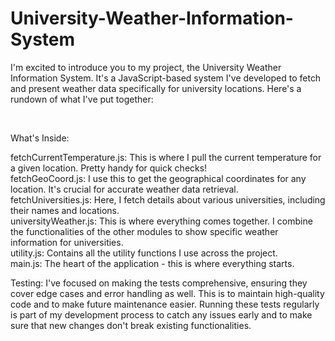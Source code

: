 # University-Weather-Information-System

I'm excited to introduce you to my project, the University Weather Information System. It's a JavaScript-based system I've developed to fetch and present weather data specifically for university locations. Here's a rundown of what I've put together:

<br> 

What's Inside:
<br>

fetchCurrentTemperature.js: This is where I pull the current temperature for a given location. Pretty handy for quick checks!
<br>
fetchGeoCoord.js: I use this to get the geographical coordinates for any location. It's crucial for accurate weather data retrieval.
<br>
fetchUniversities.js: Here, I fetch details about various universities, including their names and locations.
<br>
universityWeather.js: This is where everything comes together. I combine the functionalities of the other modules to show specific weather information for universities.
<br>
utility.js: Contains all the utility functions I use across the project.
<br>
main.js: The heart of the application - this is where everything starts.
<br>

Testing:
I've focused on making the tests comprehensive, ensuring they cover edge cases and error handling as well. This is to maintain high-quality code and to make future maintenance easier. Running these tests regularly is part of my development process to catch any issues early and to make sure that new changes don't break existing functionalities.
